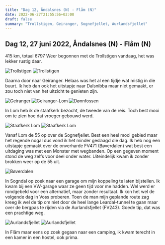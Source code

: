 ```yaml
---
title: "Dag 12, Åndalsnes (N) - Flåm (N)"
date: 2022-06-27T21:55:56+02:00
draft: false
summary: "Trollstigen, Geiranger, Sognefjellet, Aurlandsfjellet"
---
```

## Dag 12, 27 juni 2022, Åndalsnes (N) - Flåm (N)
415 km, totaal 6797
Weer begonnen met de Trollstigen vandaag, het was lekker rustig daar.

![Trollstigen](/images/noordkaap2022-06-27-01-trollstigen-r.jpg "Trollstigen")
![Trollstigen](/images/noordkaap2022-06-27-02-trollstigen-r.jpg "Trollstigen")

Daarna door naar Geiranger. Helaas
was het al een tijdje wat mistig in die buurt. Ik heb dan ook het uitstapje naar Dalsnibba maar niet gemaakt,
er zou toch niet van het uitzicht te genieten zijn.

![Geiranger](/images/noordkaap2022-06-27-03-geiranger-r.jpg "Geiranger")
![Geiranger-Lom](/images/noordkaap2022-06-27-04-fv63-r.jpg "Geiranger-Lom")
![Dønnfossen](/images/noordkaap2022-06-27-05-donnfossen-r.jpg "Dønnfossen")

In Lom heb ik de staafkerk bezocht, de tweede van de reis. Toch best mooi om te zien hoe dat vroeger
gebouwd werd.

![Staafkerk Lom](/images/noordkaap2022-06-27-06-staafkerk-lom-r.jpg "Staafkerk Lom")
![Staafkerk Lom](/images/noordkaap2022-06-27-07-staafkerk-lom-r.jpg "Staafkerk Lom")

Vanaf Lom de 55 op over de Sognefjellet. Best een heel mooi gebied maar het regende nogal dus vond
ik het minder geslaagd die dag. Ik heb nog een uitstapje gemaakt over de onverharde FV471 (Bøverdalen) wat
best een uitdaging was met een Monster met wegbanden. Op een gegeven moment stond de weg zelfs voor deel
onder water. Uiteindelijk kwam ik zonder brokken weer op de 55 uit.

![Bøverdalen](/images/noordkaap2022-06-27-08-boverdalen-r.jpg "Bøverdalen")

In Sogndal op zoek naar een garage
om mijn koppeling te laten bijstellen. Ik kwam bij een VW-garage waar ze geen tijd voor me hadden. Wel
werd er rondgebeld voor een alternatief, maar zonder resultaat. Ik kon het wel de volgende dag in Voss proberen.
Toen de man mijn geplande route zag kreeg ik wel de tip om niet door de heel lange Leardal-tunnel
te gaan maar over de bergpas te rijden via de Aurlandsfjellet (FV243). Goede tip, dat was een prachtige
weg.

![Aurlandsfjellet](/images/noordkaap2022-06-27-09-aurlandsfjellet-r.jpg "Aurlandsfjellet")
![Aurlandsfjellet](/images/noordkaap2022-06-27-10-aurlandsfjellet-r.jpg "Aurlandsfjellet")

In Flåm maar eens  op zoek gegaan naar een camping, ik kwam terecht in een kamer in een hostel,
ook prima.
